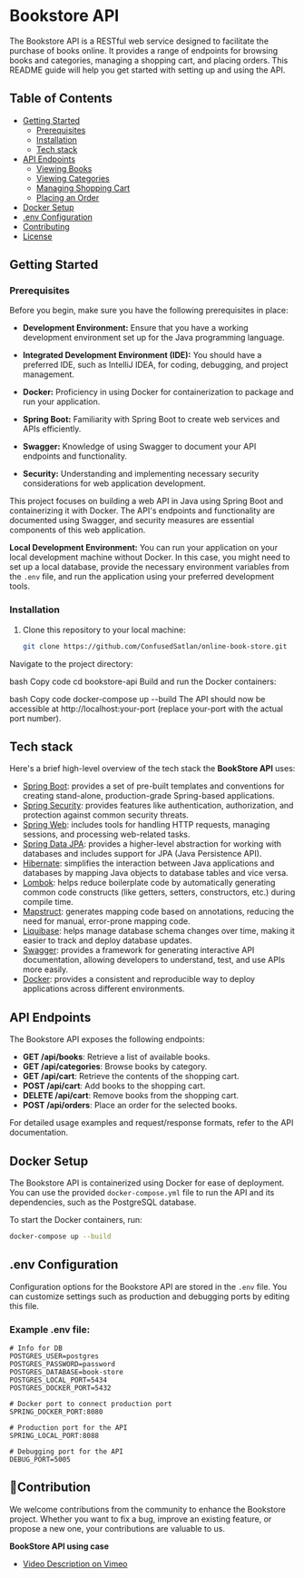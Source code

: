 # Bookstore API

The Bookstore API is a RESTful web service designed to facilitate the purchase of books online. It provides a range of endpoints for browsing books and categories, managing a shopping cart, and placing orders. This README guide will help you get started with setting up and using the API.

## Table of Contents

- [Getting Started](#getting-started)
  - [Prerequisites](#prerequisites)
  - [Installation](#installation)
  - [Tech stack](#tech-stack)
- [API Endpoints](#api-endpoints)
  - [Viewing Books](#viewing-books)
  - [Viewing Categories](#viewing-categories)
  - [Managing Shopping Cart](#managing-shopping-cart)
  - [Placing an Order](#placing-an-order)
- [Docker Setup](#docker-setup)
- [.env Configuration](#env-configuration)
- [Contributing](#contributing)
- [License](#license)

## Getting Started

### Prerequisites

Before you begin, make sure you have the following prerequisites in place:

- **Development Environment:** Ensure that you have a working development environment set up for the Java programming language.

- **Integrated Development Environment (IDE):** You should have a preferred IDE, such as IntelliJ IDEA, for coding, debugging, and project management.

- **Docker:** Proficiency in using Docker for containerization to package and run your application.

- **Spring Boot:** Familiarity with Spring Boot to create web services and APIs efficiently.

- **Swagger:** Knowledge of using Swagger to document your API endpoints and functionality.

- **Security:** Understanding and implementing necessary security considerations for web application development.

This project focuses on building a web API in Java using Spring Boot and containerizing it with Docker. The API's endpoints and functionality are documented using Swagger, and security measures are essential components of this web application.

**Local Development Environment:** You can run your application on your local development machine without Docker. In this case, you might need to set up a local database, provide the necessary environment variables from the `.env` file, and run the application using your preferred development tools.

### Installation

1. Clone this repository to your local machine:

   ```bash
   git clone https://github.com/ConfusedSatlan/online-book-store.git
Navigate to the project directory:

bash
Copy code
cd bookstore-api
Build and run the Docker containers:

bash
Copy code
docker-compose up --build
The API should now be accessible at http://localhost:your-port (replace your-port with the actual port number).

## Tech stack

Here's a brief high-level overview of the tech stack the **BookStore API** uses:

- [Spring Boot](https://spring.io/projects/spring-boot): provides a set of pre-built templates and conventions for creating stand-alone, production-grade Spring-based applications.
- [Spring Security](https://docs.spring.io/spring-security/reference/index.html): provides features like authentication, authorization, and protection against common security threats.
- [Spring Web](https://spring.io/projects/spring-ws#overview): includes tools for handling HTTP requests, managing sessions, and processing web-related tasks.
- [Spring Data JPA](https://docs.spring.io/spring-data/jpa/docs/current/reference/html/): provides a higher-level abstraction for working with databases and includes support for JPA (Java Persistence API).
- [Hibernate](https://hibernate.org/): simplifies the interaction between Java applications and databases by mapping Java objects to database tables and vice versa.
- [Lombok](https://projectlombok.org/): helps reduce boilerplate code by automatically generating common code constructs (like getters, setters, constructors, etc.) during compile time.
- [Mapstruct](https://mapstruct.org/): generates mapping code based on annotations, reducing the need for manual, error-prone mapping code.
- [Liquibase](https://www.liquibase.org/): helps manage database schema changes over time, making it easier to track and deploy database updates.
- [Swagger](https://swagger.io/): provides a framework for generating interactive API documentation, allowing developers to understand, test, and use APIs more easily.
- [Docker](https://www.docker.com/): provides a consistent and reproducible way to deploy applications across different environments.

## API Endpoints

The Bookstore API exposes the following endpoints:

- **GET /api/books**: Retrieve a list of available books.
- **GET /api/categories**: Browse books by category.
- **GET /api/cart**: Retrieve the contents of the shopping cart.
- **POST /api/cart**: Add books to the shopping cart.
- **DELETE /api/cart**: Remove books from the shopping cart.
- **POST /api/orders**: Place an order for the selected books.

For detailed usage examples and request/response formats, refer to the API documentation.

## Docker Setup

The Bookstore API is containerized using Docker for ease of deployment. You can use the provided `docker-compose.yml` file to run the API and its dependencies, such as the PostgreSQL database.

To start the Docker containers, run:

```bash
docker-compose up --build
```
## .env Configuration

Configuration options for the Bookstore API are stored in the `.env` file. You can customize settings such as production and debugging ports by editing this file.

### Example .env file:

```env
# Info for DB
POSTGRES_USER=postgres
POSTGRES_PASSWORD=password
POSTGRES_DATABASE=book-store
POSTGRES_LOCAL_PORT=5434
POSTGRES_DOCKER_PORT=5432

# Docker port to connect production port
SPRING_DOCKER_PORT:8080

# Production port for the API
SPRING_LOCAL_PORT:8088

# Debugging port for the API
DEBUG_PORT=5005
```
## 🧑Contribution

We welcome contributions from the community to enhance the Bookstore project. Whether you want to fix a bug, improve an existing feature, or propose a new one, your contributions are valuable to us.

**BookStore API using case**
- [Video Description on Vimeo](https://vimeo.com/870006994/6d32681cac?share=copy)
